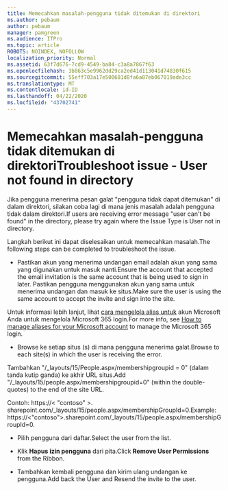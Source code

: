 ```yaml
---
title: Memecahkan masalah-pengguna tidak ditemukan di direktori
ms.author: pebaum
author: pebaum
manager: pamgreen
ms.audience: ITPro
ms.topic: article
ROBOTS: NOINDEX, NOFOLLOW
localization_priority: Normal
ms.assetid: 63f7d676-7cd9-4549-ba84-c3a8a7867f63
ms.openlocfilehash: 3b863c5e9962dd29ca2ed41d113041d74830f615
ms.sourcegitcommit: 55eff703a17e500681d8fa6a87eb067019ade3cc
ms.translationtype: MT
ms.contentlocale: id-ID
ms.lasthandoff: 04/22/2020
ms.locfileid: "43702741"
---
```

# <a name="troubleshoot-issue---user-not-found-in-directory"></a><span data-ttu-id="d1623-102">Memecahkan masalah-pengguna tidak ditemukan di direktori</span><span class="sxs-lookup"><span data-stu-id="d1623-102">Troubleshoot issue - User not found in directory</span></span>

<span data-ttu-id="d1623-103">Jika pengguna menerima pesan galat "pengguna tidak dapat ditemukan" di dalam direktori, silakan coba lagi di mana jenis masalah adalah pengguna tidak dalam direktori.</span><span class="sxs-lookup"><span data-stu-id="d1623-103">If users are receiving error message "user can't be found" in the directory, please try again where the Issue Type is User not in directory.</span></span>

<span data-ttu-id="d1623-104">Langkah berikut ini dapat diselesaikan untuk memecahkan masalah.</span><span class="sxs-lookup"><span data-stu-id="d1623-104">The following steps can be completed to troubleshoot the issue.</span></span>

- <span data-ttu-id="d1623-105">Pastikan akun yang menerima undangan email adalah akun yang sama yang digunakan untuk masuk nanti.</span><span class="sxs-lookup"><span data-stu-id="d1623-105">Ensure the account that accepted the email invitation is the same account that is being used to sign in later.</span></span> <span data-ttu-id="d1623-106">Pastikan pengguna menggunakan akun yang sama untuk menerima undangan dan masuk ke situs.</span><span class="sxs-lookup"><span data-stu-id="d1623-106">Make sure the user is using the same account to accept the invite and sign into the site.</span></span> 

<span data-ttu-id="d1623-107">Untuk informasi lebih lanjut, lihat [cara mengelola alias untuk</a> akun Microsoft Anda untuk mengelola Microsoft 365 login](https://support.microsoft.com/help/12407/microsoft-account-how-to-manage-aliases).</span><span class="sxs-lookup"><span data-stu-id="d1623-107">For more info, see [How to manage aliases for your Microsoft account</a> to manage the Microsoft 365 login](https://support.microsoft.com/help/12407/microsoft-account-how-to-manage-aliases).</span></span> 

- <span data-ttu-id="d1623-108">Browse ke setiap situs (s) di mana pengguna menerima galat.</span><span class="sxs-lookup"><span data-stu-id="d1623-108">Browse to each site(s) in which the user is receiving the error.</span></span> 

<span data-ttu-id="d1623-109">Tambahkan "/_layouts/15/People.aspx/membershipgroupid = 0" (dalam tanda kutip ganda) ke akhir URL situs.</span><span class="sxs-lookup"><span data-stu-id="d1623-109">Add "/_layouts/15/people.aspx/membershipgroupid=0" (within the double-quotes) to the end of the site URL.</span></span> 

<span data-ttu-id="d1623-110">Contoh: https://< "contoso" >. sharepoint.com/_layouts/15/people.aspx/membershipGroupId=0.</span><span class="sxs-lookup"><span data-stu-id="d1623-110">Example: https://<"contoso">.sharepoint.com/_layouts/15/people.aspx/membershipGroupId=0.</span></span>

- <span data-ttu-id="d1623-111">Pilih pengguna dari daftar.</span><span class="sxs-lookup"><span data-stu-id="d1623-111">Select the user from the list.</span></span>

- <span data-ttu-id="d1623-112">Klik **Hapus izin pengguna** dari pita.</span><span class="sxs-lookup"><span data-stu-id="d1623-112">Click **Remove User Permissions** from the Ribbon.</span></span> 
-  <span data-ttu-id="d1623-113">Tambahkan kembali pengguna dan kirim ulang undangan ke pengguna.</span><span class="sxs-lookup"><span data-stu-id="d1623-113">Add back the User and Resend the invite to the user.</span></span>

